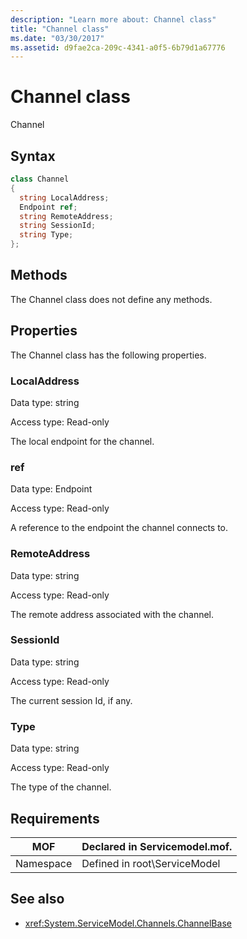 ```yaml
---
description: "Learn more about: Channel class"
title: "Channel class"
ms.date: "03/30/2017"
ms.assetid: d9fae2ca-209c-4341-a0f5-6b79d1a67776
---
```

# Channel class

Channel  
  
## Syntax  
  
```csharp
class Channel  
{  
  string LocalAddress;  
  Endpoint ref;  
  string RemoteAddress;  
  string SessionId;  
  string Type;  
};  
```  
  
## Methods  

 The Channel class does not define any methods.  
  
## Properties  

 The Channel class has the following properties.  
  
### LocalAddress  

 Data type: string  
  
 Access type: Read-only  
  
 The local endpoint for the channel.  
  
### ref  

 Data type: Endpoint  
  
 Access type: Read-only  
  
 A reference to the endpoint the channel connects to.  
  
### RemoteAddress  

 Data type: string  
  
 Access type: Read-only  
  
 The remote address associated with the channel.  
  
### SessionId  

 Data type: string  
  
 Access type: Read-only  
  
 The current session Id, if any.  
  
### Type  

 Data type: string  
  
 Access type: Read-only  
  
 The type of the channel.  
  
## Requirements  
  
|MOF|Declared in Servicemodel.mof.|  
|---------|-----------------------------------|  
|Namespace|Defined in root\ServiceModel|  
  
## See also

- <xref:System.ServiceModel.Channels.ChannelBase>
